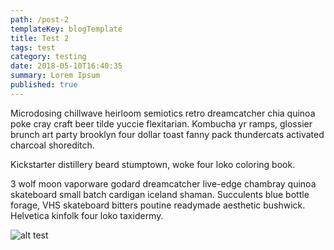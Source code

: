 ```yaml
---
path: /post-2
templateKey: blogTemplate
title: Test 2
tags: test
category: testing
date: 2018-05-10T16:40:35
summary: Lorem Ipsum
published: true
---
```

Microdosing chillwave heirloom semiotics retro dreamcatcher chia quinoa poke cray craft beer tilde yuccie flexitarian. Kombucha yr ramps, glossier brunch art party brooklyn four dollar toast fanny pack thundercats activated charcoal shoreditch. 

Kickstarter distillery beard stumptown, woke four loko coloring book. 

3 wolf moon vaporware godard dreamcatcher live-edge chambray quinoa skateboard small batch cardigan iceland shaman. Succulents blue bottle forage, VHS skateboard bitters poutine readymade aesthetic bushwick. Helvetica kinfolk four loko taxidermy.

<div class="image">
    <img src="http://via.placeholder.com/650x250" alt="alt test"    />
</div>
<!-- ![food](eaters-collective.jpg) -->
